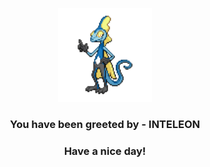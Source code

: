 <p align="center">
            <img src="https://raw.githubusercontent.com/PokeAPI/sprites/master/sprites/pokemon/818.png" width="150" height="150">
          </p>
          <h3 align="center">You have been greeted by - <b>INTELEON</b></h3>
          <h3 align="center">Have a nice day!</h3>
